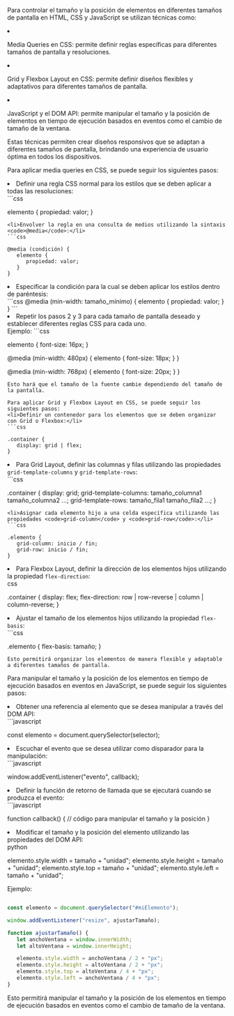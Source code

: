 

Para controlar el tamaño y la posición de elementos en diferentes tamaños de pantalla en HTML, CSS y JavaScript se utilizan técnicas como:
<li><p>Media Queries en CSS: permite definir reglas específicas para diferentes tamaños de pantalla y resoluciones.</p></li><li><p>Grid y Flexbox Layout en CSS: permite definir diseños flexibles y adaptativos para diferentes tamaños de pantalla.</p></li><li><p>JavaScript y el DOM API: permite manipular el tamaño y la posición de elementos en tiempo de ejecución basados en eventos como el cambio de tamaño de la ventana.</p></li>
Estas técnicas permiten crear diseños responsivos que se adaptan a diferentes tamaños de pantalla, brindando una experiencia de usuario óptima en todos los dispositivos.

Para aplicar media queries en CSS, se puede seguir los siguientes pasos:
<li>Definir una regla CSS normal para los estilos que se deben aplicar a todas las resoluciones:</li>
```css

elemento {
   propiedad: valor;
}
```
<li>Envolver la regla en una consulta de medios utilizando la sintaxis <code>@media</code>:</li>
```css

@media (condición) {
   elemento {
      propiedad: valor;
   }
}
```
<li>Especificar la condición para la cual se deben aplicar los estilos dentro de paréntesis:</li>
```css
@media (min-width: tamaño_mínimo) {
   elemento {
      propiedad: valor;
   }
}
```
<li>Repetir los pasos 2 y 3 para cada tamaño de pantalla deseado y establecer diferentes reglas CSS para cada uno.</li>
Ejemplo:
```css

elemento {
   font-size: 16px;
}

@media (min-width: 480px) {
   elemento {
      font-size: 18px;
   }
}

@media (min-width: 768px) {
   elemento {
      font-size: 20px;
   }
}
```
Esto hará que el tamaño de la fuente cambie dependiendo del tamaño de la pantalla.

Para aplicar Grid y Flexbox Layout en CSS, se puede seguir los siguientes pasos:
<li>Definir un contenedor para los elementos que se deben organizar con Grid o Flexbox:</li>
```css

.container {
   display: grid | flex;
}
```
<li>Para Grid Layout, definir las columnas y filas utilizando las propiedades <code>grid-template-columns</code> y <code>grid-template-rows</code>:</li>
```css

.container {
   display: grid;
   grid-template-columns: tamaño_columna1 tamaño_columna2 ...;
   grid-template-rows: tamaño_fila1 tamaño_fila2 ...;
}
```
<li>Asignar cada elemento hijo a una celda específica utilizando las propiedades <code>grid-column</code> y <code>grid-row</code>:</li>
```css

.elemento {
   grid-column: inicio / fin;
   grid-row: inicio / fin;
}
```
<li>Para Flexbox Layout, definir la dirección de los elementos hijos utilizando la propiedad <code>flex-direction</code>:</li>
css

.container {
   display: flex;
   flex-direction: row | row-reverse | column | column-reverse;
}

<li>Ajustar el tamaño de los elementos hijos utilizando la propiedad <code>flex-basis</code>:</li>
```css

.elemento {
   flex-basis: tamaño;
}
```
Esto permitirá organizar los elementos de manera flexible y adaptable a diferentes tamaños de pantalla.
```
Para manipular el tamaño y la posición de los elementos en tiempo de ejecución basados en eventos en JavaScript, se puede seguir los siguientes pasos:
<li>Obtener una referencia al elemento que se desea manipular a través del DOM API:</li>
```javascript

const elemento = document.querySelector(selector);

<li>Escuchar el evento que se desea utilizar como disparador para la manipulación:</li>
```javascript

window.addEventListener("evento", callback);

<li>Definir la función de retorno de llamada que se ejecutará cuando se produzca el evento:</li>
```javascript

function callback() {
   // código para manipular el tamaño y la posición
}

<li>Modificar el tamaño y la posición del elemento utilizando las propiedades del DOM API:</li>
python

elemento.style.width = tamaño + "unidad";
elemento.style.height = tamaño + "unidad";
elemento.style.top = tamaño + "unidad";
elemento.style.left = tamaño + "unidad";

Ejemplo:
```javascript

const elemento = document.querySelector("#miElemento");

window.addEventListener("resize", ajustarTamaño);

function ajustarTamaño() {
   let anchoVentana = window.innerWidth;
   let altoVentana = window.innerHeight;

   elemento.style.width = anchoVentana / 2 + "px";
   elemento.style.height = altoVentana / 2 + "px";
   elemento.style.top = altoVentana / 4 + "px";
   elemento.style.left = anchoVentana / 4 + "px";
}
```
Esto permitirá manipular el tamaño y la posición de los elementos en tiempo de ejecución basados en eventos como el cambio de tamaño de la ventana.